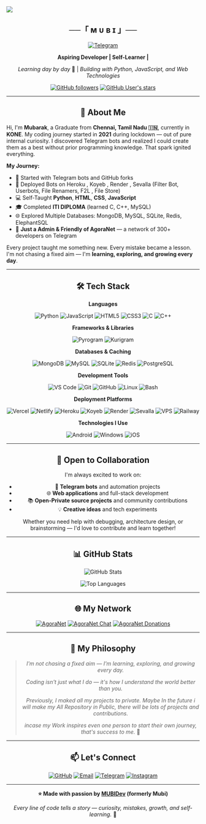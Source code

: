 <img src="https://user-images.githubusercontent.com/73097560/115834477-dbab4500-a447-11eb-908a-139a6edaec5c.gif">


<h2 align="center">
    ──「 ᴍ ᴜ ʙ ɪ 」──
</h2>

<div align="center">

 <a href="https://t.me/Mobarak46"><img title="Telegram" src="https://img.shields.io/badge/Telegram-%23000000.svg?&style=for-the-badge&logo=telegram&logoColor=61DAFB"></a>

**Aspiring Developer | Self-Learner |**

*Learning day by day* 🚀 | *Building with Python, JavaScript, and Web Technologies*

[![GitHub followers](https://img.shields.io/github/followers/Thiruxd?style=social)](https://github.com/Mobarak46)
[![GitHub User's stars](https://img.shields.io/github/stars/Thiruxd?style=social)](https://github.com/Mobarak46)

</div>

---

<div align="center">

## 🎯 About Me

</div>

Hi, I'm **Mubarak**, a Graduate from **Chennai, Tamil Nadu 🇮🇳**, currently in **KONE**. My coding journey started in **2021** during lockdown — out of pure internal curiosity. I discovered Telegram bots and realized I could create them as a best without prior programming knowledge. That spark ignited everything.

**My Journey:**
- 🤖 Started with Telegram bots and GitHub forks
- 🚀 Deployed Bots on Heroku , Koyeb , Render , Sevalla (Filter Bot, Userbots, File Renamers, F2L , File Store)
- 💻 Self-Taught **Python**, **HTML**, **CSS**, **JavaScript**
- 🎓 Completed **ITI DIPLOMA** (learned C, C++, MySQL)
- 🌐 Explored Multiple Databases: MongoDB, MySQL, SQLite, Redis, ElephantSQL
- 👥 **Just a Admin & Friendly of AgoraNet** — a network of 300+ developers on Telegram

Every project taught me something new. Every mistake became a lesson. I'm not chasing a fixed aim — I'm **learning, exploring, and growing every day**.

---

<div align="center">

## 🛠️  Tech Stack

<div align="center">

**Languages**

![Python](https://img.shields.io/badge/Python-3776AB?style=for-the-badge&logo=python&logoColor=white)
![JavaScript](https://img.shields.io/badge/JavaScript-F7DF1E?style=for-the-badge&logo=javascript&logoColor=black)
![HTML5](https://img.shields.io/badge/HTML5-E34C26?style=for-the-badge&logo=html5&logoColor=white)
![CSS3](https://img.shields.io/badge/CSS3-1572B6?style=for-the-badge&logo=css3&logoColor=white)
![C](https://img.shields.io/badge/C-A8B9CC?style=for-the-badge&logo=c&logoColor=white)
![C++](https://img.shields.io/badge/C++-00599C?style=for-the-badge&logo=cplusplus&logoColor=white)

**Frameworks & Libraries**

![Pyrogram](https://img.shields.io/badge/Pyrogram-000000?style=for-the-badge&logo=pyrogram&logoColor=white)
  ![Kurigram](https://img.shields.io/badge/Kurigram-41A9E3?style=for-the-badge&logoColor=white)

**Databases & Caching**

![MongoDB](https://img.shields.io/badge/MongoDB-13AA52?style=for-the-badge&logo=mongodb&logoColor=white)
![MySQL](https://img.shields.io/badge/MySQL-4479A1?style=for-the-badge&logo=mysql&logoColor=white)
![SQLite](https://img.shields.io/badge/SQLite-003B57?style=for-the-badge&logo=sqlite&logoColor=white)
![Redis](https://img.shields.io/badge/Redis-DC382D?style=for-the-badge&logo=redis&logoColor=white)
![PostgreSQL](https://img.shields.io/badge/PostgreSQL-336791?style=for-the-badge&logo=postgresql&logoColor=white)

**Development Tools**

![VS Code](https://img.shields.io/badge/VS%20Code-007ACC?style=for-the-badge&logo=visualstudiocode&logoColor=white)
![Git](https://img.shields.io/badge/Git-F05032?style=for-the-badge&logo=git&logoColor=white)
![GitHub](https://img.shields.io/badge/GitHub-181717?style=for-the-badge&logo=github&logoColor=white)
![Linux](https://img.shields.io/badge/Linux-FCC624?style=for-the-badge&logo=linux&logoColor=black)
![Bash](https://img.shields.io/badge/Bash-4EAA25?style=for-the-badge&logo=gnubash&logoColor=white)

**Deployment Platforms**

![Vercel](https://img.shields.io/badge/Vercel-000000?style=for-the-badge&logo=vercel&logoColor=white)
![Netlify](https://img.shields.io/badge/Netlify-00C7B7?style=for-the-badge&logo=netlify&logoColor=white)
![Heroku](https://img.shields.io/badge/Heroku-430098?style=for-the-badge&logo=heroku&logoColor=white)
![Koyeb](https://img.shields.io/badge/Koyeb-1F2B57?style=for-the-badge&logo=koyeb&logoColor=white)
![Render](https://img.shields.io/badge/Render-46E3B7?style=for-the-badge&logo=render&logoColor=black)
![Sevalla](https://img.shields.io/badge/Sevalla-E62D7E?style=for-the-badge&logo=cloudflare&logoColor=white)
![VPS](https://img.shields.io/badge/VPS-20B2AA?style=for-the-badge&logo=serverfault&logoColor=white)
![Railway](https://img.shields.io/badge/Railway-0B0D0F?style=for-the-badge&logo=railway&logoColor=white)

**Technologies I Use**

![Android](https://img.shields.io/badge/Android-3DDC84?style=for-the-badge&logo=android&logoColor=white)
![Windows](https://img.shields.io/badge/Windows-0078D4.svg?style=for-the-badge&logo=microsoftwindows&logoColor=white)
![iOS](https://img.shields.io/badge/iOS-000000?style=for-the-badge&logo=apple&logoColor=white)

</div>

---



<div align="center">

## 🤝 Open to Collaboration

</div>

I'm always excited to work on:
- 🤖 **Telegram bots** and automation projects
- 🌐 **Web applications** and full-stack development
- 📚 **Open-Private source projects** and community contributions
- 💡 **Creative ideas** and tech experiments

Whether you need help with debugging, architecture design, or brainstorming — I'd love to contribute and learn together!

---

## 📊 GitHub Stats

<div align="center">

![GitHub Stats](https://github-readme-stats.vercel.app/api?username=Mobarak46&show_icons=true&theme=radical)

![Top Languages](https://github-readme-stats.vercel.app/api/top-langs/?username=Mobarak46&layout=compact&theme=radical)

</div>

---

## 🌐 My Network

<div align="center">

[![AgoraNet](https://img.shields.io/badge/AgoraNet-Network-blueviolet?style=for-the-badge&logo=telegram&logoColor=white)](https://t.me/AgoraNet)
[![AgoraNet Chat](https://img.shields.io/badge/Chat-AgoraNet_Chat-blue?style=for-the-badge&logo=telegram&logoColor=white)](https://t.me/AgoraNet_Chat)
[![AgoraNet Donations](https://img.shields.io/badge/Donate-AgoraNet_Donations-brightgreen?style=for-the-badge&logo=telegram&logoColor=white)](https://t.me/AgoraNet_Donations)

</div>

---

## 💭 My Philosophy

> *I'm not chasing a fixed aim — I'm learning, exploring, and growing every day.*
> 
> *Coding isn't just what I do — it's how I understand the world better than you.*
> 
> *Previously, I maked all my projects to private. Maybe In the future i will make my All Repository in Public, there will be lots of projects and contributions.*
> 
> *incase my Work inspires even one person to start their own journey, that's success to me.* 🌱

---

## 📫 Let's Connect

<div align="center">

[![GitHub](https://img.shields.io/badge/GitHub-181717?style=for-the-badge&logo=github)](https://github.com/Mobarak46)
[![Email](https://img.shields.io/badge/Email-Mubixd@gmail.com-D14836?style=for-the-badge&logo=gmail&logoColor=white)](mailto:Mubixd@gmail.com)
[![Telegram](https://img.shields.io/badge/Telegram-@Mobarak46-2CA5E0?style=for-the-badge&logo=telegram&logoColor=white)](https://t.me/Mobarak46)
[![Instagram](https://img.shields.io/badge/Instagram-@G-E4405F?style=for-the-badge&logo=instagram&logoColor=white)](https://instagram.com/GNMSEditz)

</div>

---

<div align="center">

**⭐️ Made with passion by [MUBIDev](https://github.com/Mobarak46) (formerly Mubi)**

*Every line of code tells a story — curiosity, mistakes, growth, and self-learning.* 💫

</div>
